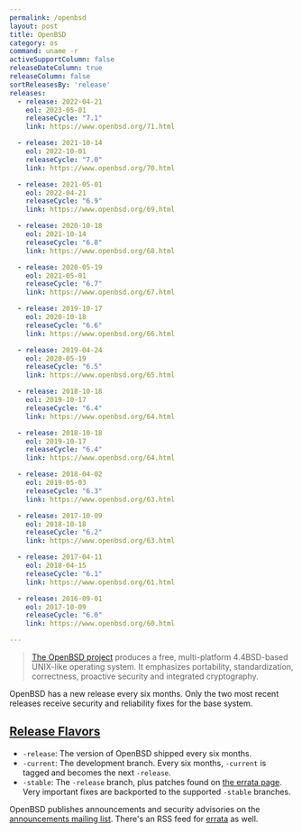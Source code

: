 ```yaml
---
permalink: /openbsd
layout: post
title: OpenBSD
category: os
command: uname -r
activeSupportColumn: false
releaseDateColumn: true
releaseColumn: false
sortReleasesBy: 'release'
releases:
  - release: 2022-04-21
    eol: 2023-05-01
    releaseCycle: "7.1"
    link: https://www.openbsd.org/71.html

  - release: 2021-10-14
    eol: 2022-10-01
    releaseCycle: "7.0"
    link: https://www.openbsd.org/70.html

  - release: 2021-05-01
    eol: 2022-04-21
    releaseCycle: "6.9"
    link: https://www.openbsd.org/69.html

  - release: 2020-10-18
    eol: 2021-10-14
    releaseCycle: "6.8"
    link: https://www.openbsd.org/68.html

  - release: 2020-05-19
    eol: 2021-05-01
    releaseCycle: "6.7"
    link: https://www.openbsd.org/67.html

  - release: 2019-10-17
    eol: 2020-10-18
    releaseCycle: "6.6"
    link: https://www.openbsd.org/66.html

  - release: 2019-04-24
    eol: 2020-05-19
    releaseCycle: "6.5"
    link: https://www.openbsd.org/65.html

  - release: 2018-10-18
    eol: 2019-10-17
    releaseCycle: "6.4"
    link: https://www.openbsd.org/64.html

  - release: 2018-10-18
    eol: 2019-10-17
    releaseCycle: "6.4"
    link: https://www.openbsd.org/64.html

  - release: 2018-04-02
    eol: 2019-05-03
    releaseCycle: "6.3"
    link: https://www.openbsd.org/63.html

  - release: 2017-10-09
    eol: 2018-10-18
    releaseCycle: "6.2"
    link: https://www.openbsd.org/63.html

  - release: 2017-04-11
    eol: 2018-04-15
    releaseCycle: "6.1"
    link: https://www.openbsd.org/61.html

  - release: 2016-09-01
    eol: 2017-10-09
    releaseCycle: "6.0"
    link: https://www.openbsd.org/60.html

---
```


> [The OpenBSD project](https://www.openbsd.org/) produces a free, multi-platform 4.4BSD-based UNIX-like operating system. It emphasizes portability, standardization, correctness, proactive security and integrated cryptography.

OpenBSD has a new release every six months. Only the two most recent releases receive security and reliability fixes for the base system.

## [Release Flavors][flavors]

* `-release`: The version of OpenBSD shipped every six months.
* `-current`: The development branch. Every six months, `-current` is tagged and becomes the next `-release`.
* `-stable`: The `-release` branch, plus patches found on [the errata page][errata]. Very important fixes are backported to the supported `-stable` branches.

OpenBSD publishes announcements and security advisories on the [announcements mailing list][announce-ml]. There's an RSS feed for [errata][errata-rss] as well.

[errata]: https://www.openbsd.org/errata.html "OpenBSD Errata Page"
[errata-rss]: https://undeadly.org/errata/errata.rss "Undeadly Errata RSS feed"
[announce-ml]: https://lists.openbsd.org/cgi-bin/mj_wwwusr?func=lists-long-full&extra=announce "announce@"
[flavors]: https://www.openbsd.org/faq/faq5.html#Flavors "OpenBSD FAQ, Flavors Section"

